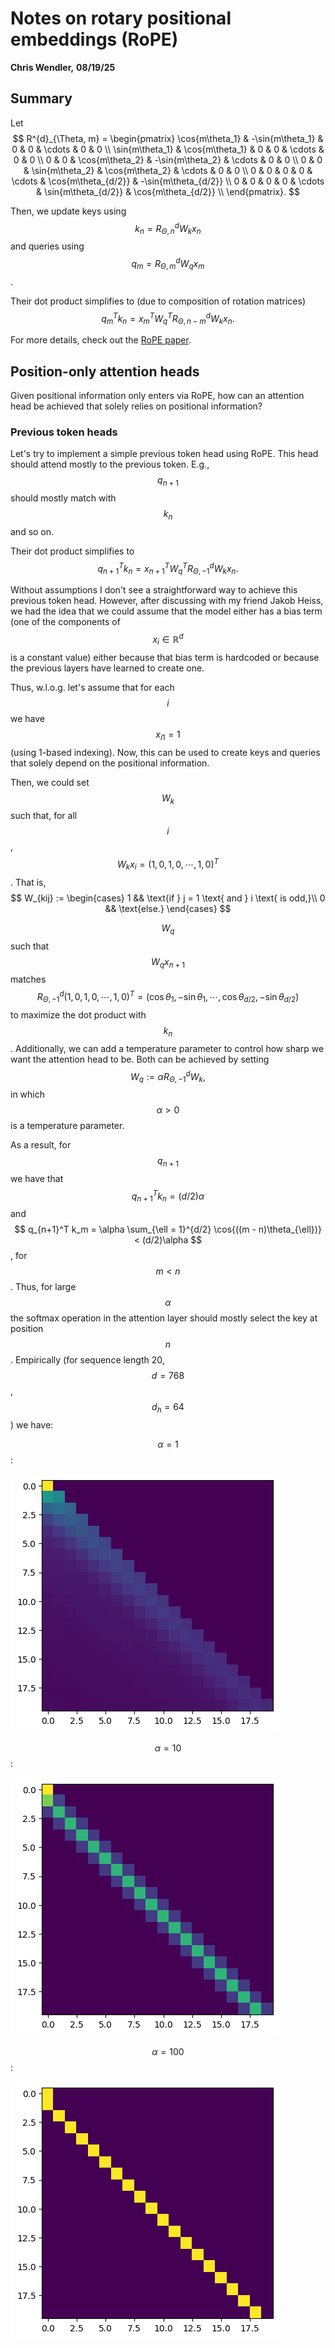 # Notes on rotary positional embeddings (RoPE)
**Chris Wendler,**
**08/19/25**


## Summary

Let 
$$
R^{d}_{\Theta, m} = 
\begin{pmatrix}
\cos{m\theta_1} & -\sin{m\theta_1} & 0 & 0 & \cdots & 0 & 0 \\
\sin{m\theta_1} & \cos{m\theta_1} & 0 & 0 & \cdots & 0 & 0 \\
0 & 0 & \cos{m\theta_2} & -\sin{m\theta_2} & \cdots & 0 & 0 \\
0 & 0 & \sin{m\theta_2} & \cos{m\theta_2} & \cdots & 0 & 0 \\
0 & 0 & 0 & 0 & \cdots & \cos{m\theta_{d/2}} & -\sin{m\theta_{d/2}} \\
0 & 0 & 0 & 0 & \cdots & \sin{m\theta_{d/2}} & \cos{m\theta_{d/2}} \\
\end{pmatrix}.
$$

Then, we update keys using $$k_n = R^{d}_{\Theta, n} W_k x_n$$ 
and queries using $$q_m = R^{d}_{\Theta, m} W_q x_m$$.

Their dot product simplifies to (due to composition of rotation matrices)
$$
q_m^T k_n = x_m^T W_q^T R^{d}_{\Theta, n - m} W_k x_n.
$$

For more details, check out the [RoPE paper](https://arxiv.org/abs/2104.09864).

## Position-only attention heads

Given positional information only enters via RoPE, how can an attention head be achieved that solely relies on positional information?

### Previous token heads

Let's try to implement a simple previous token head using RoPE. This head should attend mostly to the previous token. E.g., $$q_{n+1}$$ should mostly match with $$k_n$$ and so on.


Their dot product simplifies to 
$$
q_{n+1}^T k_n = x_{n+1}^T W_q^T R^{d}_{\Theta, -1} W_k x_n.
$$

Without assumptions I don't see a straightforward way to achieve this previous token head. However, after discussing with my friend Jakob Heiss, we had the idea that we could assume that the model either has a bias term (one of the components of $$x_i \in \mathbb{R}^d$$ is a constant value) either because that bias term is hardcoded or because the previous layers have learned to create one. 

Thus, w.l.o.g. let's assume that for each $$i$$ we have $$x_{i1} = 1$$ (using 1-based indexing). Now, this can be used to create keys and queries that solely depend on the positional information.

Then, we could set $$W_k$$ such that, for all $$i$$, $$W_k x_{i} = (1, 0, 1, 0, \cdots, 1, 0)^T$$. That is, 
$$
W_{kij} := \begin{cases}
1 && \text{if } j = 1 \text{ and } i \text{ is odd,}\\
0 && \text{else.}
\end{cases}
$$


$$W_q$$ such that $$W_q x_{n+1}$$ matches $$R^{d}_{\Theta, -1} (1, 0, 1, 0, \cdots, 1, 0)^T = (\cos{\theta_1}, -\sin{\theta_1}, \cdots, \cos{\theta_{d/2}}, -\sin{\theta_{d/2}})$$ to maximize the dot product with $$k_{n}$$. Additionally, we can add a temperature parameter to control how sharp we want the attention head to be. Both can be achieved by setting $$W_q := \alpha R^{d}_{\Theta, -1} W_k,$$ in which $$\alpha > 0$$ is a temperature parameter. 

As a result, for $$q_{n+1}$$ we have that $$q_{n+1}^T k_n = (d/2)\alpha$$ and $$ q_{n+1}^T k_m = \alpha \sum_{\ell = 1}^{d/2} \cos{((m - n)\theta_{\ell})} < (d/2)\alpha $$, for $$m < n$$. Thus, for large $$\alpha$$ the softmax operation in the attention layer should mostly select the key at position $$n$$. Empirically (for sequence length 20, $$d = 768$$, $$d_{h} = 64$$) we have:

$$\alpha = 1$$:

![alpha=1](./rope/prev_1.png)


$$\alpha = 10$$:

![alpha=10](./rope/prev_10.png)


$$\alpha = 100$$:

![alpha=100](./rope/prev_100.png)